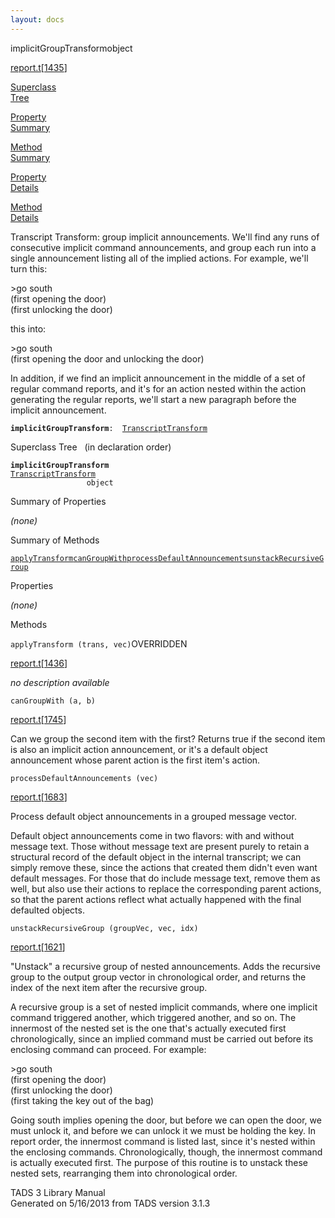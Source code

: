 ```yaml
---
layout: docs
---
```

<span class="title">implicitGroupTransform</span><span class="type">object</span>

[report.t](../file/report.t.html)\[[1435](../source/report.t.html#1435)\]

[Superclass  
Tree](#_SuperClassTree_)

[Property  
Summary](#_PropSummary_)

[Method  
Summary](#_MethodSummary_)

[Property  
Details](#_Properties_)

[Method  
Details](#_Methods_)

<div class="fdesc">

Transcript Transform: group implicit announcements. We'll find any runs
of consecutive implicit command announcements, and group each run into a
single announcement listing all of the implied actions. For example,
we'll turn this:

  
\>go south  
(first opening the door)  
(first unlocking the door)

this into:

  
\>go south  
(first opening the door and unlocking the door)

In addition, if we find an implicit announcement in the middle of a set
of regular command reports, and it's for an action nested within the
action generating the regular reports, we'll start a new paragraph
before the implicit announcement.

**`implicitGroupTransform`**` :   `[`TranscriptTransform`](../object/TranscriptTransform.html)

</div>

<span id="_SuperClassTree_"></span>

<div class="mjhd">

<span class="hdln">Superclass Tree</span>   (in declaration order)

</div>

**`implicitGroupTransform`**  
[`TranscriptTransform`](../object/TranscriptTransform.html)  
`                 object`  
<span id="_PropSummary_"></span>

<div class="mjhd">

<span class="hdln">Summary of Properties</span>  

</div>





*(none)* <span id="_MethodSummary_"></span>

<div class="mjhd">

<span class="hdln">Summary of Methods</span>  

</div>

[`applyTransform`](#applyTransform)[`canGroupWith`](#canGroupWith)[`processDefaultAnnouncements`](#processDefaultAnnouncements)[`unstackRecursiveGroup`](#unstackRecursiveGroup)



<span id="_Properties_"></span>

<div class="mjhd">

<span class="hdln">Properties</span>  

</div>

*(none)* <span id="_Methods_"></span>

<div class="mjhd">

<span class="hdln">Methods</span>  

</div>

<span id="applyTransform"></span>

`applyTransform (trans, vec)`<span class="rem">OVERRIDDEN</span>

[report.t](../file/report.t.html)\[[1436](../source/report.t.html#1436)\]

<div class="desc">

*no description available*

</div>

<span id="canGroupWith"></span>

`canGroupWith (a, b)`

[report.t](../file/report.t.html)\[[1745](../source/report.t.html#1745)\]

<div class="desc">

Can we group the second item with the first? Returns true if the second
item is also an implicit action announcement, or it's a default object
announcement whose parent action is the first item's action.

</div>

<span id="processDefaultAnnouncements"></span>

`processDefaultAnnouncements (vec)`

[report.t](../file/report.t.html)\[[1683](../source/report.t.html#1683)\]

<div class="desc">

Process default object announcements in a grouped message vector.

Default object announcements come in two flavors: with and without
message text. Those without message text are present purely to retain a
structural record of the default object in the internal transcript; we
can simply remove these, since the actions that created them didn't even
want default messages. For those that do include message text, remove
them as well, but also use their actions to replace the corresponding
parent actions, so that the parent actions reflect what actually
happened with the final defaulted objects.

</div>

<span id="unstackRecursiveGroup"></span>

`unstackRecursiveGroup (groupVec, vec, idx)`

[report.t](../file/report.t.html)\[[1621](../source/report.t.html#1621)\]

<div class="desc">

"Unstack" a recursive group of nested announcements. Adds the recursive
group to the output group vector in chronological order, and returns the
index of the next item after the recursive group.

A recursive group is a set of nested implicit commands, where one
implicit command triggered another, which triggered another, and so on.
The innermost of the nested set is the one that's actually executed
first chronologically, since an implied command must be carried out
before its enclosing command can proceed. For example:

  
\>go south  
(first opening the door)  
(first unlocking the door)  
(first taking the key out of the bag)

Going south implies opening the door, but before we can open the door,
we must unlock it, and before we can unlock it we must be holding the
key. In report order, the innermost command is listed last, since it's
nested within the enclosing commands. Chronologically, though, the
innermost command is actually executed first. The purpose of this
routine is to unstack these nested sets, rearranging them into
chronological order.

</div>

<div class="ftr">

TADS 3 Library Manual  
Generated on 5/16/2013 from TADS version 3.1.3

</div>
